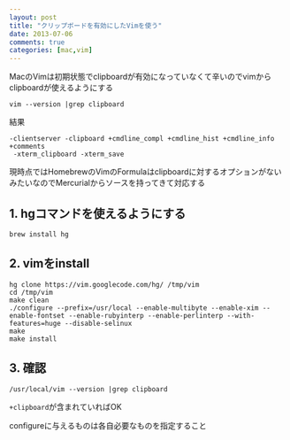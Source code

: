 ```yaml
---
layout: post
title: "クリップボードを有効にしたVimを使う"
date: 2013-07-06
comments: true
categories: [mac,vim]
---
```


MacのVimは初期状態でclipboardが有効になっていなくて辛いのでvimからclipboardが使えるようにする

 <!--more-->

```
vim --version |grep clipboard
```

結果
```
-clientserver -clipboard +cmdline_compl +cmdline_hist +cmdline_info +comments
 -xterm_clipboard -xterm_save
```

現時点ではHomebrewのVimのFormulaはclipboardに対するオプションがないみたいなのでMercurialからソースを持ってきて対応する

## 1. hgコマンドを使えるようにする

```
brew install hg
```

## 2. vimをinstall

```
hg clone https://vim.googlecode.com/hg/ /tmp/vim
cd /tmp/vim
make clean
./configure --prefix=/usr/local --enable-multibyte --enable-xim --enable-fontset --enable-rubyinterp --enable-perlinterp --with-features=huge --disable-selinux
make
make install
```

## 3. 確認

```
/usr/local/vim --version |grep clipboard
```

`+clipboard`が含まれていればOK

configureに与えるものは各自必要なものを指定すること

